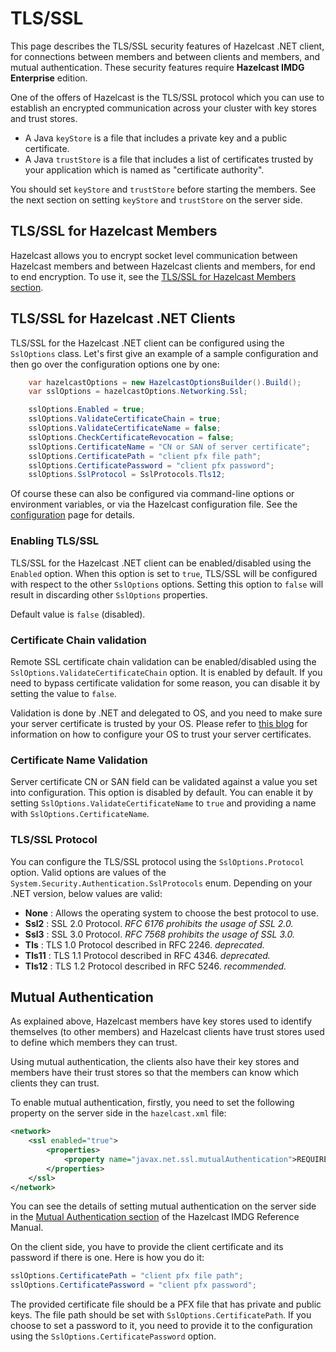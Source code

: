 # TLS/SSL

This page describes the TLS/SSL security features of Hazelcast .NET client, for connections between members and between clients and members, and mutual authentication. These security features require **Hazelcast IMDG Enterprise** edition.

One of the offers of Hazelcast is the TLS/SSL protocol which you can use to establish an encrypted communication across your cluster with key stores and trust stores.

* A Java `keyStore` is a file that includes a private key and a public certificate.
* A Java `trustStore` is a file that includes a list of certificates trusted by your application which is named as  "certificate authority". 

You should set `keyStore` and `trustStore` before starting the members. See the next section on setting `keyStore` and `trustStore` on the server side.

## TLS/SSL for Hazelcast Members

Hazelcast allows you to encrypt socket level communication between Hazelcast members and between Hazelcast clients and members, for end to end encryption. To use it, see the [TLS/SSL for Hazelcast Members section](https://docs.hazelcast.com/hazelcast/latest/security/tls-ssl#tlsssl-for-hazelcast-members).

## TLS/SSL for Hazelcast .NET Clients

TLS/SSL for the Hazelcast .NET client can be configured using the `SslOptions` class. Let's first give an example of a sample configuration and then go over the configuration options one by one:

```csharp
    var hazelcastOptions = new HazelcastOptionsBuilder().Build();
    var sslOptions = hazelcastOptions.Networking.Ssl;

    sslOptions.Enabled = true;
    sslOptions.ValidateCertificateChain = true;
    sslOptions.ValidateCertificateName = false;
    sslOptions.CheckCertificateRevocation = false;
    sslOptions.CertificateName = "CN or SAN of server certificate";
    sslOptions.CertificatePath = "client pfx file path";
    sslOptions.CertificatePassword = "client pfx password";
    sslOptions.SslProtocol = SslProtocols.Tls12;
```

Of course these can also be configured via command-line options or environment variables, or via the Hazelcast configuration file. See the [configuration](../configuration.md) page for details.

### Enabling TLS/SSL

TLS/SSL for the Hazelcast .NET client can be enabled/disabled using the `Enabled` option. When this option is set to `true`, TLS/SSL will be configured with respect to the other `SslOptions` options. Setting this option to `false` will result in discarding other `SslOptions` properties.

Default value is `false` (disabled). 

### Certificate Chain validation

Remote SSL certificate chain validation can be enabled/disabled using the `SslOptions.ValidateCertificateChain` option. It is enabled by default. If you need to bypass certificate validation for some reason, you can disable it by setting the value to `false`. 

Validation is done by .NET and delegated to OS, and you need to make sure your server certificate is trusted by your OS.
Please refer to [this blog](https://blogs.msdn.microsoft.com/webdev/2017/11/29/configuring-https-in-asp-net-core-across-different-platforms/) for information on how to configure your OS to trust your server certificates.

### Certificate Name Validation

Server certificate CN or SAN field can be validated against a value you set into configuration. This option is disabled by default. You can enable it by setting `SslOptions.ValidateCertificateName` to `true` and providing a name with `SslOptions.CertificateName`.

### TLS/SSL Protocol

You can configure the TLS/SSL protocol using the `SslOptions.Protocol` option. Valid options are values of the `System.Security.Authentication.SslProtocols` enum. Depending on your .NET version, below values are valid:

* **None**    : Allows the operating system to choose the best protocol to use. 
* **Ssl2**    : SSL 2.0 Protocol. *RFC 6176 prohibits the usage of SSL 2.0.* 
* **Ssl3**    : SSL 3.0 Protocol. *RFC 7568 prohibits the usage of SSL 3.0.*
* **Tls**     : TLS 1.0 Protocol described in RFC 2246. *deprecated.*
* **Tls11**   : TLS 1.1 Protocol described in RFC 4346. *deprecated.*
* **Tls12**   : TLS 1.2 Protocol described in RFC 5246. *recommended.*

## Mutual Authentication

As explained above, Hazelcast members have key stores used to identify themselves (to other members) and Hazelcast clients have trust stores used to define which members they can trust.

Using mutual authentication, the clients also have their key stores and members have their trust stores so that the members can know which clients they can trust.

To enable mutual authentication, firstly, you need to set the following property on the server side in the `hazelcast.xml` file:

```xml
<network>
    <ssl enabled="true">
        <properties>
            <property name="javax.net.ssl.mutualAuthentication">REQUIRED</property>
        </properties>
    </ssl>
</network>
```

You can see the details of setting mutual authentication on the server side in the [Mutual Authentication section](https://docs.hazelcast.com/hazelcast/latest/security/tls-ssl#mutual-authentication) of the Hazelcast IMDG Reference Manual.

On the client side, you have to provide the client certificate and its password if there is one. Here is how you do it:

```csharp
sslOptions.CertificatePath = "client pfx file path";
sslOptions.CertificatePassword = "client pfx password";
```

The provided certificate file should be a PFX file that has private and public keys. The file path should be set with `SslOptions.CertificatePath`.
If you choose to set a password to it, you need to provide it to the configuration using the `SslOptions.CertificatePassword` option.
